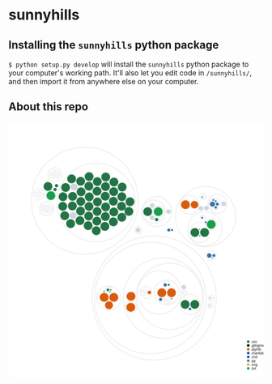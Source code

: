 # sunnyhills

## Installing the `sunnyhills` python package

`$ python setup.py develop` will install the `sunnyhills` python package to
your computer's working path.  It'll also let you edit code in `/sunnyhills/`,
and then import it from anywhere else on your computer.

## About this repo
![Visualization of this repo](./diagram.svg)
